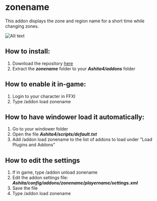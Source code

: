 # zonename
This addon displays the zone and region name for a short time while changing zones.

![Alt text](https://github.com/xenonsmurf/Ashita-4-Plugins-and-Addons/blob/master/zonename/test.jpg  "example1")

## How to install:
1. Download the repository [here](https://github.com/xenonsmurf/Ashita-4-Plugins-and-Addons/archive/cf46b0f0dc5ac4840ee04133ba68499f6fd5cebc.zip)
2. Extract the **_zonename_** folder to your **_Ashita4/addons_** folder

## How to enable it in-game:
1. Login to your character in FFXI
2. Type /addon load zonename

## How to have windower load it automatically:
1. Go to your windower folder
2. Open the file **_Ashita4/scripts/default.txt_**
3. Add /addon load zonename to the list of addons to load under "Load Plugins and Addons"

## How to edit the settings
1. If in game, type /addon unload zonename
2. Edit the addon settings file: **_Ashita/config/addons/zonename/playername/settings.xml_**
3. Save the file
4. Type /addon load zonename
